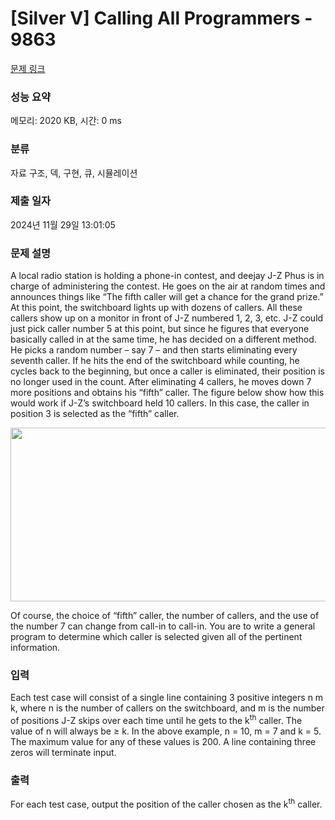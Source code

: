 # [Silver V] Calling All Programmers - 9863 

[문제 링크](https://www.acmicpc.net/problem/9863) 

### 성능 요약

메모리: 2020 KB, 시간: 0 ms

### 분류

자료 구조, 덱, 구현, 큐, 시뮬레이션

### 제출 일자

2024년 11월 29일 13:01:05

### 문제 설명

<p>A local radio station is holding a phone-in contest, and deejay J-Z Phus is in charge of administering the contest. He goes on the air at random times and announces things like “The fifth caller will get a chance for the grand prize.” At this point, the switchboard lights up with dozens of callers. All these callers show up on a monitor in front of J-Z numbered 1, 2, 3, etc. J-Z could just pick caller number 5 at this point, but since he figures that everyone basically called in at the same time, he has decided on a different method. He picks a random number – say 7 – and then starts eliminating every seventh caller. If he hits the end of the switchboard while counting, he cycles back to the beginning, but once a caller is eliminated, their position is no longer used in the count. After eliminating 4 callers, he moves down 7 more positions and obtains his “fifth” caller. The figure below show how this would work if J-Z’s switchboard held 10 callers. In this case, the caller in position 3 is selected as the “fifth” caller.</p>

<p><img alt="" src="https://www.acmicpc.net/upload/images2/call.png" style="height:278px; width:618px"></p>

<p>Of course, the choice of “fifth” caller, the number of callers, and the use of the number 7 can change from call-in to call-in. You are to write a general program to determine which caller is selected given all of the pertinent information.</p>

### 입력 

 <p>Each test case will consist of a single line containing 3 positive integers n m k, where n is the number of callers on the switchboard, and m is the number of positions J-Z skips over each time until he gets to the k<sup>th</sup> caller. The value of n will always be ≥ k. In the above example, n = 10, m = 7 and k = 5. The maximum value for any of these values is 200. A line containing three zeros will terminate input.</p>

### 출력 

 <p>For each test case, output the position of the caller chosen as the k<sup>th</sup> caller.</p>

